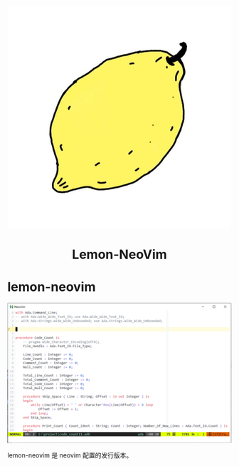 <div style="text-align: center;">
<img src="https://github.com/xiashuangxi/lemon-neovim/blob/master/img/logo.jpg" />
<h1>Lemon-NeoVim </h1>
</div>

# lemon-neovim

<div style="text-align: center;">
<img src="https://github.com/xiashuangxi/lemon-neovim/blob/master/img/screenshots.png"/>
</div>

lemon-neovim 是 neovim 配置的发行版本。

